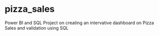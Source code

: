 # pizza_sales
Power BI and SQL Project on creating an intervative dashboard on Pizza Sales and validation using SQL

